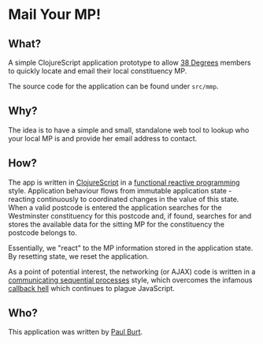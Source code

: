 # Mail Your MP!

## What?

A simple ClojureScript application prototype to allow [38 Degrees][38degrees] members to quickly locate and email their local constituency MP.

The source code for the application can be found under `src/mmp`.

## Why?

The idea is to have a simple and small, standalone web tool to lookup who your local MP is and provide her email address to contact.

## How?

The app is written in [ClojureScript][cljs] in a [functional reactive programming][frp] style. Application behaviour flows from immutable application state - reacting continuously to coordinated changes in the value of this state. When a valid postcode is entered the application searches for the Westminster constituency for this postcode and, if found, searches for and stores the available data for the sitting MP for the constituency the postcode belongs to. 

Essentially, we "react" to the MP information stored in the application state. By resetting state, we reset the application.

As a point of potential interest, the networking (or AJAX) code is written in a [communicating sequential processes][csp] style, which overcomes the infamous [callback hell][hell] which continues to plague JavaScript.

## Who?

This application was written by [Paul Burt][pycurious].

[38degrees]: http://www.38degrees.org.uk/
[pycurious]: https://twitter.com/pycurious
[cljs]: https://github.com/clojure/clojurescript
[frp]: https://en.wikipedia.org/wiki/Functional_reactive_programming
[csp]: https://en.wikipedia.org/wiki/Communicating_sequential_processes
[hell]: http://callbackhell.com/
